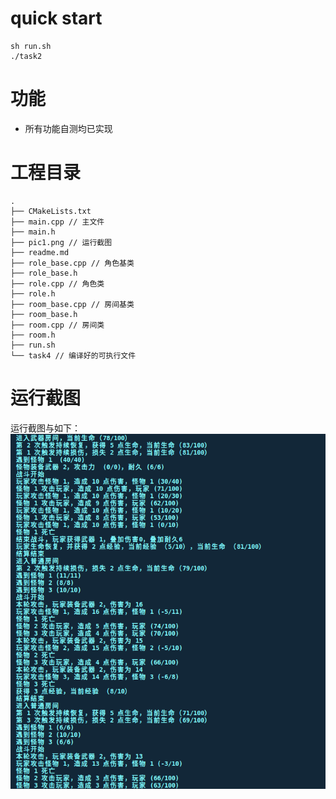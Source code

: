 # quick start
```
sh run.sh
./task2
```

# 功能
- 所有功能自测均已实现

# 工程目录
```
.
├── CMakeLists.txt 
├── main.cpp // 主文件
├── main.h
├── pic1.png // 运行截图
├── readme.md
├── role_base.cpp // 角色基类
├── role_base.h
├── role.cpp // 角色类
├── role.h
├── room_base.cpp // 房间基类
├── room_base.h
├── room.cpp // 房间类
├── room.h
├── run.sh 
└── task4 // 编译好的可执行文件

```
# 运行截图
运行截图与如下： 
![运行截图](pic1.png)

